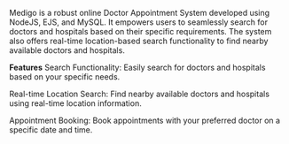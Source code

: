 Medigo is a robust online Doctor Appointment System developed using NodeJS, EJS, and MySQL. It empowers users to seamlessly search for doctors and hospitals based on their specific requirements. The system also offers real-time location-based search functionality to find nearby available doctors and hospitals.

**Features**
Search Functionality: Easily search for doctors and hospitals based on your specific needs.

Real-time Location Search: Find nearby available doctors and hospitals using real-time location information.

Appointment Booking: Book appointments with your preferred doctor on a specific date and time.
